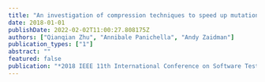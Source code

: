 ```yaml
---
title: "An investigation of compression techniques to speed up mutation testing"
date: 2018-01-01
publishDate: 2022-02-02T11:00:27.808175Z
authors: ["Qianqian Zhu", "Annibale Panichella", "Andy Zaidman"]
publication_types: ["1"]
abstract: ""
featured: false
publication: "*2018 IEEE 11th International Conference on Software Testing, Verification and Validation (ICST)*"
---
```


